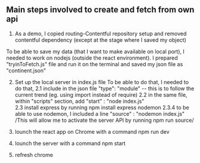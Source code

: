 ## Main steps involved to create and fetch from own api

1. As a demo, I copied routing-Contentful repository setup and removed contentful dependency (except at the stage where I saved my object)

To be able to save my data (that I want to make available on local port), I needed to work on nodejs (outside the react environment). I prepared "tryinToFetch.js" file and run it on the terminal and saved my json file as "continent.json"

2. Set up the local server in index.js file
   To be able to do that, I needed to do that,
   2.1 include in the json file "type": "module" -- this is to follow the current trend (eg. using import instead of require)
   2.2 in the same file, within "scripts" section, add "start" : "node index.js"  
   2.3 install express by running npm install express nodemon
   2.3.4 to be able to use nodemon, I included a line "source" : "nodemon index.js" /This will allow me to activate the server API by running npm run source/

3. lounch the react app on Chrome with a command npm run dev
4. lounch the server with a command npm start
5. refresh chrome
